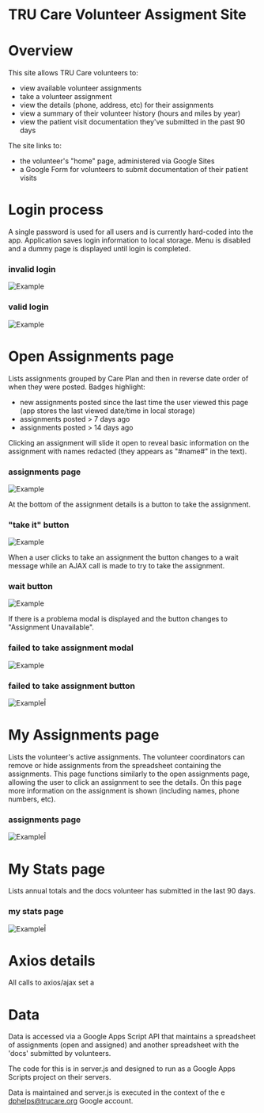 # TRU Care Volunteer Assigment Site


# Overview

This site allows TRU Care volunteers to:
* view available volunteer assignments
* take a volunteer assignment
* view the details (phone, address, etc) for their assignments
* view a summary of their volunteer history (hours and miles by year)
* view the patient visit documentation they've submitted in the past 90 days  

The site links to:
* the volunteer's "home" page, administered via Google Sites
* a Google Form for volunteers to submit documentation of their patient visits


# Login process

A single password is used for all users and is currently hard-coded into the
app.  Application saves login information to local storage.  Menu is disabled
and a dummy page is displayed until login is completed.

### invalid login
![Example](screenshots/login-invalid.png)

### valid login
![Example](screenshots/login-valid.png)


# Open Assignments page

Lists assignments grouped by Care Plan and then in reverse date order of when
they were posted.  Badges highlight:
* new assignments posted since the last time the user viewed this page (app
  stores the last viewed date/time in local storage)
* assignments posted > 7 days ago
* assignments posted > 14 days ago  

Clicking an assignment will slide it open to reveal basic information on the
assignment with names redacted (they appears as "#name#" in the text).

### assignments page
![Example](screenshots/open-assignments.png)

At the bottom of the assignment details is a button to take the assignment.

### "take it" button
![Example](screenshots/take-it-btn.png)

When a user clicks to take an assignment the button changes to a wait message
while an AJAX call is made to try to take the assignment.  

### wait button
![Example](screenshots/take-it-wait-btn.png)

If there is a problema modal is displayed and the button changes to
"Assignment Unavailable".

### failed to take assignment modal
![Example](screenshots/take-it-failed-modal.png)

### failed to take assignment button
![ExampleÎ](screenshots/take-it-failed-btn.png)


# My Assignments page

Lists the volunteer's active assignments.  The volunteer coordinators can remove
or hide assignments from the spreadsheet containing the assignments.  This page
functions similarly to the open assignments page, allowing the user to click
an assignment to see the details.  On this page more information on the
assignment is shown (including names, phone numbers, etc).

### assignments page
![ExampleÎ](screenshots/my-assignments.png)

# My Stats page

Lists annual totals and the docs volunteer has submitted in the last 90 days.

### my stats page
![ExampleÎ](screenshots/my-stats.png)


# Axios details

All calls to axios/ajax set a 


# Data

Data is accessed via a Google Apps Script API that maintains a spreadsheet
of assignments (open and assigned) and another spreadsheet with the 'docs'
submitted by volunteers.

The code for this is in server.js and designed to run as a Google Apps Scripts
project on their servers.

Data is maintained and server.js is executed in the context of the e
dphelps@trucare.org Google account.
